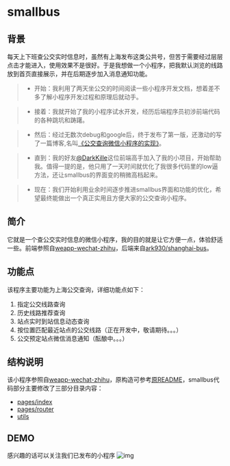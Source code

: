 # smallbus

## 背景
每天上下班查公交实时信息时，虽然有上海发布这类公共号，但苦于需要经过层层点击才能进入，使用效果不是很好。于是我想做一个小程序，把我默认浏览的线路放到首页直接展示，并在后期逐步加入消息通知功能。
>+ 开始：我利用了两天坐公交的时间阅读一些小程序开发文档，想着差不多了解小程序开发过程和原理后就动手。

>+ 接着：我就开始了我的小程序试水开发，经历后端程序员初涉前端代码的各种跳坑和踌躇。

>+ 然后：经过无数次debug和google后，终于发布了第一版，还激动的写了一篇博客,名叫[《公交查询微信小程序的实现》](http://www.xiajunyi.com/pages/p50.html#more)。

>+ 直到：我的好友[@DarkKille](https://github.com/DarkKille)这位前端高手加入了我的小项目，开始帮助我。值得一提的是，他只用了一天时间就优化了我很多代码里的low逼方法，还让smallbus的界面变的稍微高档起来。

>+ 现在：我们开始利用业余时间逐步推进smallbus界面和功能的优化，希望最终能做出一个真正实用且方便大家的公交查询小程序。

## 简介
它就是一个查公交实时信息的微信小程序，我的目的就是让它方便一点，体验舒适一些。前端参照自[weapp-wechat-zhihu](https://github.com/RebeccaHanjw/weapp-wechat-zhihu)，后端来自[ark930/shanghai-bus](https://github.com/ark930/shanghai-bus)。

## 功能点
该程序主要功能为上海公交查询，详细功能点如下：
1. 指定公交线路查询
2. 历史线路推荐查询
3. 站点实时到站信息动态查询
4. 按位置匹配最近站点的公交线路（正在开发中，敬请期待。。。）
5. 公交预定站点微信消息通知（酝酿中。。。）

## 结构说明
 该小程序参照自[weapp-wechat-zhihu](https://github.com/RebeccaHanjw/weapp-wechat-zhihu)，原构造可参考[原README](https://github.com/RebeccaHanjw/weapp-wechat-zhihu/blob/master/README.md)，smallbus代码部分主要修改了三部分目录内容：
+ [pages/index](https://github.com/xiajunyi/smallbus/tree/master/pages/index)
+ [pages/router](https://github.com/xiajunyi/smallbus/tree/master/pages/router)
+ [utils](https://github.com/xiajunyi/smallbus/tree/master/utils)



## DEMO
感兴趣的话可以关注我们已发布的小程序
![img](http://www.xiajunyi.com/img/xjy/p50004.png)




